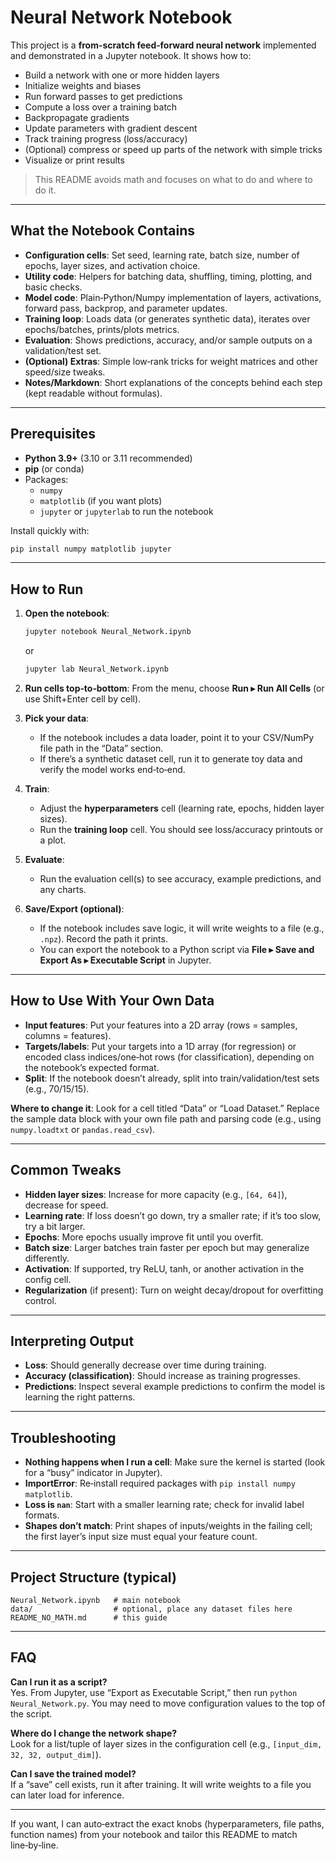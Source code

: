 # Neural Network Notebook

This project is a **from-scratch feed‑forward neural network** implemented and demonstrated in a Jupyter notebook. It shows how to:
- Build a network with one or more hidden layers
- Initialize weights and biases
- Run forward passes to get predictions
- Compute a loss over a training batch
- Backpropagate gradients
- Update parameters with gradient descent
- Track training progress (loss/accuracy)
- (Optional) compress or speed up parts of the network with simple tricks
- Visualize or print results

> This README avoids math and focuses on what to do and where to do it.

---

## What the Notebook Contains

- **Configuration cells**: Set seed, learning rate, batch size, number of epochs, layer sizes, and activation choice.
- **Utility code**: Helpers for batching data, shuffling, timing, plotting, and basic checks.
- **Model code**: Plain‑Python/Numpy implementation of layers, activations, forward pass, backprop, and parameter updates.
- **Training loop**: Loads data (or generates synthetic data), iterates over epochs/batches, prints/plots metrics.
- **Evaluation**: Shows predictions, accuracy, and/or sample outputs on a validation/test set.
- **(Optional) Extras**: Simple low‑rank tricks for weight matrices and other speed/size tweaks.
- **Notes/Markdown**: Short explanations of the concepts behind each step (kept readable without formulas).

---

## Prerequisites

- **Python 3.9+** (3.10 or 3.11 recommended)
- **pip** (or conda)
- Packages:
  - `numpy`
  - `matplotlib` (if you want plots)
  - `jupyter` or `jupyterlab` to run the notebook

Install quickly with:
```bash
pip install numpy matplotlib jupyter
```

---

## How to Run

1. **Open the notebook**:
   ```bash
   jupyter notebook Neural_Network.ipynb
   ```
   or
   ```bash
   jupyter lab Neural_Network.ipynb
   ```

2. **Run cells top‑to‑bottom**: From the menu, choose **Run ▸ Run All Cells** (or use Shift+Enter cell by cell).

3. **Pick your data**:
   - If the notebook includes a data loader, point it to your CSV/NumPy file path in the “Data” section.
   - If there’s a synthetic dataset cell, run it to generate toy data and verify the model works end‑to‑end.

4. **Train**:
   - Adjust the **hyperparameters** cell (learning rate, epochs, hidden layer sizes).
   - Run the **training loop** cell. You should see loss/accuracy printouts or a plot.

5. **Evaluate**:
   - Run the evaluation cell(s) to see accuracy, example predictions, and any charts.

6. **Save/Export (optional)**:
   - If the notebook includes save logic, it will write weights to a file (e.g., `.npz`). Record the path it prints.
   - You can export the notebook to a Python script via **File ▸ Save and Export As ▸ Executable Script** in Jupyter.

---

## How to Use With Your Own Data

- **Input features**: Put your features into a 2D array (rows = samples, columns = features).
- **Targets/labels**: Put your targets into a 1D array (for regression) or encoded class indices/one‑hot rows (for classification), depending on the notebook’s expected format.
- **Split**: If the notebook doesn’t already, split into train/validation/test sets (e.g., 70/15/15).

**Where to change it**: Look for a cell titled “Data” or “Load Dataset.” Replace the sample data block with your own file path and parsing code (e.g., using `numpy.loadtxt` or `pandas.read_csv`).

---

## Common Tweaks

- **Hidden layer sizes**: Increase for more capacity (e.g., `[64, 64]`), decrease for speed.
- **Learning rate**: If loss doesn’t go down, try a smaller rate; if it’s too slow, try a bit larger.
- **Epochs**: More epochs usually improve fit until you overfit.
- **Batch size**: Larger batches train faster per epoch but may generalize differently.
- **Activation**: If supported, try ReLU, tanh, or another activation in the config cell.
- **Regularization** (if present): Turn on weight decay/dropout for overfitting control.

---

## Interpreting Output

- **Loss**: Should generally decrease over time during training.
- **Accuracy (classification)**: Should increase as training progresses.
- **Predictions**: Inspect several example predictions to confirm the model is learning the right patterns.

---

## Troubleshooting

- **Nothing happens when I run a cell**: Make sure the kernel is started (look for a “busy” indicator in Jupyter).
- **ImportError**: Re‑install required packages with `pip install numpy matplotlib`.
- **Loss is `nan`**: Start with a smaller learning rate; check for invalid label formats.
- **Shapes don’t match**: Print shapes of inputs/weights in the failing cell; the first layer’s input size must equal your feature count.

---

## Project Structure (typical)

```
Neural_Network.ipynb   # main notebook
data/                  # optional, place any dataset files here
README_NO_MATH.md      # this guide
```

---

## FAQ

**Can I run it as a script?**  
Yes. From Jupyter, use “Export as Executable Script,” then run `python Neural_Network.py`. You may need to move configuration values to the top of the script.

**Where do I change the network shape?**  
Look for a list/tuple of layer sizes in the configuration cell (e.g., `[input_dim, 32, 32, output_dim]`).

**Can I save the trained model?**  
If a “save” cell exists, run it after training. It will write weights to a file you can later load for inference.

---

If you want, I can auto‑extract the exact knobs (hyperparameters, file paths, function names) from your notebook and tailor this README to match line‑by‑line.


